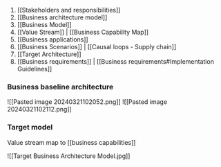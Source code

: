 1. [[Stakeholders and responsibilities]]
2. [[Business architecture model]]
3. [[Business Model]]
4. [[Value Stream]] | [[Business Capability Map]]
5. [[Business applications]]
6. [[Business Scenarios]] | [[Causal loops - Supply chain]]
7. [[Target Architecture]]
8. [[Business requirements]] | [[Business requirements#Implementation Guidelines]]

### Business baseline architecture

![[Pasted image 20240321102052.png]]
![[Pasted image 20240321102112.png]]

### Target model

Value stream map to [[business capabilities]]

![[Target Business Architecture Model.jpg]]